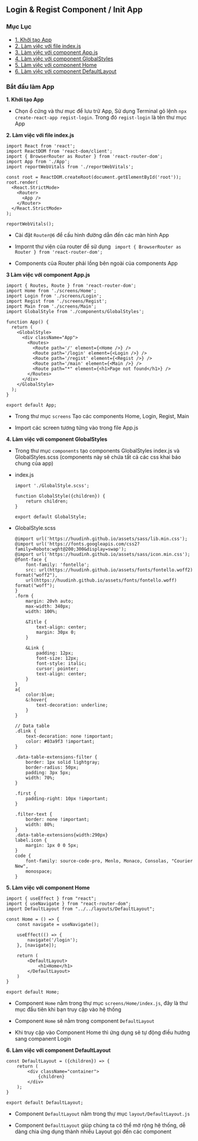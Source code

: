 ## Login & Regist Component / Init App

### Mục Lục

- [1. Khởi tạo App](#init)
- [2. Làm việc với file index.js](#index)
- [3. Làm việc với component App.js](#app)
- [4. Làm việc với component GlobalStyles](#global-style)
- [5. Làm việc với component Home](#home)
- [6. Làm việc với component DefaultLayout](#default-layout)

### Bắt đầu làm App

<a name="init"></a>
**1. Khởi tạo App**

- Chọn ổ cứng và thư mục để lưu trữ App, Sử dụng Terminal gõ lệnh `npx create-react-app regist-login`. Trong đó `regist-login` là tên thư mục App

<a name="index"></a>
**2. Làm việc với file index.js**

```
import React from 'react';
import ReactDOM from 'react-dom/client';
import { BrowserRouter as Router } from 'react-router-dom';
import App from './App';
import reportWebVitals from './reportWebVitals';

const root = ReactDOM.createRoot(document.getElementById('root'));
root.render(
  <React.StrictMode>
    <Router>
      <App />
    </Router>
  </React.StrictMode>
);

reportWebVitals();
```

- Cài đặt `Router@6` để cấu hình đường dẫn đến các màn hình App

- Impornt thư viện của router để sử dụng ` import { BrowserRouter as Router } from 'react-router-dom';`

- Components của Router phải lồng bên ngoài của components App

<a name="app"></a>
**3 Làm việc với component App.js**

```
import { Routes, Route } from 'react-router-dom';
import Home from './screens/Home';
import Login from './screens/Login';
import Regist from './screens/Regist';
import Main from './screens/Main';
import GlobalStyle from './components/GlobalStyles';

function App() {
  return (
    <GlobalStyle>
      <div className="App">
        <Routes>
          <Route path='/' element={<Home />} />
          <Route path='/login' element={<Login />} />
          <Route path='/regist' element={<Regist />} />
          <Route path='/main' element={<Main />} />
          <Route path="*" element={<h1>Page not found</h1>} />
        </Routes>
      </div>
    </GlobalStyle>
  );
}

export default App;
```

- Trong thư mục `screens` Tạo các components Home, Login, Regist, Main

- Import các screen tương tứng vào trong file App.js

<a name="global-style"></a>
**4. Làm việc với component GlobalStyles**

- Trong thư mục `components` tạo components GlobalStyles index.js và GlobalStyles.scss (components này sẽ chứa tất cả các css khai báo chung của app)

- index.js
  
  ```
  import './GlobalStyle.scss';
  
  function GlobalStyle({children}) {
      return children;
  }
  
  export default GlobalStyle;
  ```

- GlobalStyle.scss
  
  ```
  @import url('https://huudinh.github.io/assets/sass/lib.min.css');
  @import url('https://fonts.googleapis.com/css2?family=Roboto:wght@200;300&display=swap');
  @import url('https://huudinh.github.io/assets/sass/icon.min.css');
  @font-face {
      font-family: 'fontello';
      src: url(https://huudinh.github.io/assets/fonts/fontello.woff2) format("woff2"),
      url(https://huudinh.github.io/assets/fonts/fontello.woff) format("woff");
  }
  .form {
      margin: 20vh auto;
      max-width: 340px;
      width: 100%;
  
      &Title {
          text-align: center;
          margin: 30px 0;
      }
  
      &Link {
          padding: 12px;
          font-size: 12px;
          font-style: italic;
          cursor: pointer;
          text-align: center;
      }
  }
  a{
      color:blue;
      &:hover{
          text-decoration: underline;
      }
  }
  
  // Data table
  .dlink {
      text-decoration: none !important;
      color: #03a9f3 !important;
  }
  
  .data-table-extensions-filter {
      border: 1px solid lightgray;
      border-radius: 50px;
      padding: 3px 5px;
      width: 70%;
  }
  
  .first {
      padding-right: 10px !important;
  }
  
  .filter-text {
      border: none !important;
      width: 80%;
  }
  .data-table-extensions{width:290px}
  label.icon {
      margin: 1px 0 0 5px;
  }
  code {
      font-family: source-code-pro, Menlo, Monaco, Consolas, "Courier New",
      monospace;
  }
  ```
<a name="home"></a>
**5. Làm việc với component Home**
```
import { useEffect } from "react";
import { useNavigate } from "react-router-dom";
import DefaultLayout from "../../layouts/DefaultLayout";

const Home = () => {
    const navigate = useNavigate();
    
    useEffect(() => {
        navigate('/login');
    }, [navigate]);

    return (
        <DefaultLayout>
            <h1>Home</h1>
        </DefaultLayout>
    )
}

export default Home;
```

- Component `Home` nằm trong thự mục `screens/Home/index.js`, đây là thư mục đầu tiên khi bạn truy cập vào hệ thống

- Component `Home` sẽ nằm trong component `DefaultLayout`

- Khi truy cập vào Component Home thì ứng dụng sẽ tự động điều hướng sang companent Login

<a name="default-layout"></a>
**6. Làm việc với component DefaultLayout**

```
const DefaultLayout = ({children}) => {
    return (
        <div className="container">
            {children}
        </div>
    );
}

export default DefaultLayout;
```

- Component `DefaultLayout` nằm trong thự mục `layout/DefaultLayout.js`

- Component `DefaultLayout` giúp chúng ta có thể mở rộng hệ thống, dễ dàng chia ứng dụng thành nhiều Layout gọi đến các component
